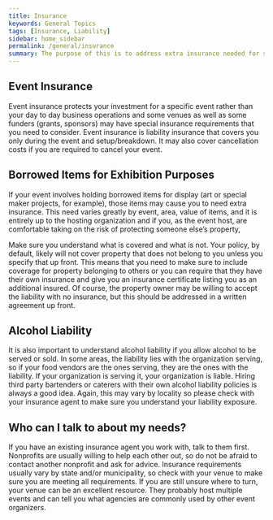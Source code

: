 ```yaml
---
title: Insurance
keywords: General Topics
tags: [Insurance, Liability]
sidebar: home_sidebar
permalink: /general/insurance
summary: The purpose of this is to address extra insurance needed for special events. This does NOT address general day to day liability insurance for your facility. 
---
```




## Event Insurance
Event insurance protects your investment for a specific event rather than your day to day business operations and some venues as well as some funders (grants, sponsors) may have special insurance requirements that you need to consider. Event insurance is liability insurance that covers you only during the event and setup/breakdown. It may also cover cancellation costs if you are required to cancel your event. 

## Borrowed Items for Exhibition Purposes
If your event involves holding borrowed items for display (art or special maker projects, for example), those items may cause you to need extra insurance. This need varies greatly by event, area, value of items, and it is entirely up to the hosting organization and if you, as the event host, are comfortable taking on the risk of protecting someone else’s property, 

Make sure you understand what is covered and what is not. Your policy, by default, likely will not cover property that does not belong to you unless you specify that up front. This means that you need to make sure to include coverage for property belonging to others or you can require that they have their own insurance and give you an insurance certificate listing you as an additional insured. Of course, the property owner may be willing to accept the liability with no insurance, but this should be addressed in a written agreement up front.

## Alcohol Liability
It is also important to understand alcohol liability if you allow alcohol to be served or sold. In some areas, the liability lies with the organization serving, so if your food vendors are the ones serving, they are the ones with the liability. If your organization is serving it, your organization is liable. Hiring third party bartenders or caterers with their own alcohol liability policies is always a good idea. Again, this may vary by locality so please check with your insurance agent to make sure you understand your liability exposure.

## Who can I talk to about my needs?
If you have an existing insurance agent you work with, talk to them first. Nonprofits are usually willing to help each other out, so do not be afraid to contact another nonprofit and ask for advice. Insurance requirements usually vary by state and/or municipality, so check with your venue to make sure you are meeting all requirements. If you are still unsure where to turn, your venue can be an excellent resource. They probably host multiple events and can tell you what agencies are commonly used by other event organizers.




